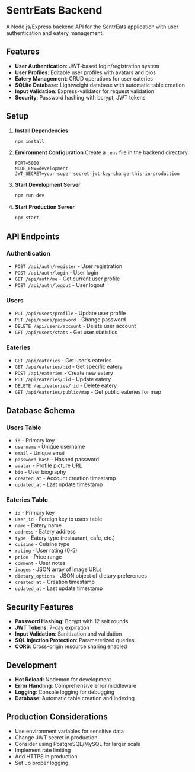 # SentrEats Backend

A Node.js/Express backend API for the SentrEats application with user authentication and eatery management.

## Features

- **User Authentication**: JWT-based login/registration system
- **User Profiles**: Editable user profiles with avatars and bios
- **Eatery Management**: CRUD operations for user eateries
- **SQLite Database**: Lightweight database with automatic table creation
- **Input Validation**: Express-validator for request validation
- **Security**: Password hashing with bcrypt, JWT tokens

## Setup

1. **Install Dependencies**
   ```bash
   npm install
   ```

2. **Environment Configuration**
   Create a `.env` file in the backend directory:
   ```env
   PORT=5000
   NODE_ENV=development
   JWT_SECRET=your-super-secret-jwt-key-change-this-in-production
   ```

3. **Start Development Server**
   ```bash
   npm run dev
   ```

4. **Start Production Server**
   ```bash
   npm start
   ```

## API Endpoints

### Authentication

- `POST /api/auth/register` - User registration
- `POST /api/auth/login` - User login
- `GET /api/auth/me` - Get current user profile
- `POST /api/auth/logout` - User logout

### Users

- `PUT /api/users/profile` - Update user profile
- `PUT /api/users/password` - Change password
- `DELETE /api/users/account` - Delete user account
- `GET /api/users/stats` - Get user statistics

### Eateries

- `GET /api/eateries` - Get user's eateries
- `GET /api/eateries/:id` - Get specific eatery
- `POST /api/eateries` - Create new eatery
- `PUT /api/eateries/:id` - Update eatery
- `DELETE /api/eateries/:id` - Delete eatery
- `GET /api/eateries/public/map` - Get public eateries for map

## Database Schema

### Users Table
- `id` - Primary key
- `username` - Unique username
- `email` - Unique email
- `password_hash` - Hashed password
- `avatar` - Profile picture URL
- `bio` - User biography
- `created_at` - Account creation timestamp
- `updated_at` - Last update timestamp

### Eateries Table
- `id` - Primary key
- `user_id` - Foreign key to users table
- `name` - Eatery name
- `address` - Eatery address
- `type` - Eatery type (restaurant, cafe, etc.)
- `cuisine` - Cuisine type
- `rating` - User rating (0-5)
- `price` - Price range
- `comment` - User notes
- `images` - JSON array of image URLs
- `dietary_options` - JSON object of dietary preferences
- `created_at` - Creation timestamp
- `updated_at` - Last update timestamp

## Security Features

- **Password Hashing**: Bcrypt with 12 salt rounds
- **JWT Tokens**: 7-day expiration
- **Input Validation**: Sanitization and validation
- **SQL Injection Protection**: Parameterized queries
- **CORS**: Cross-origin resource sharing enabled

## Development

- **Hot Reload**: Nodemon for development
- **Error Handling**: Comprehensive error middleware
- **Logging**: Console logging for debugging
- **Database**: Automatic table creation and indexing

## Production Considerations

- Use environment variables for sensitive data
- Change JWT secret in production
- Consider using PostgreSQL/MySQL for larger scale
- Implement rate limiting
- Add HTTPS in production
- Set up proper logging
